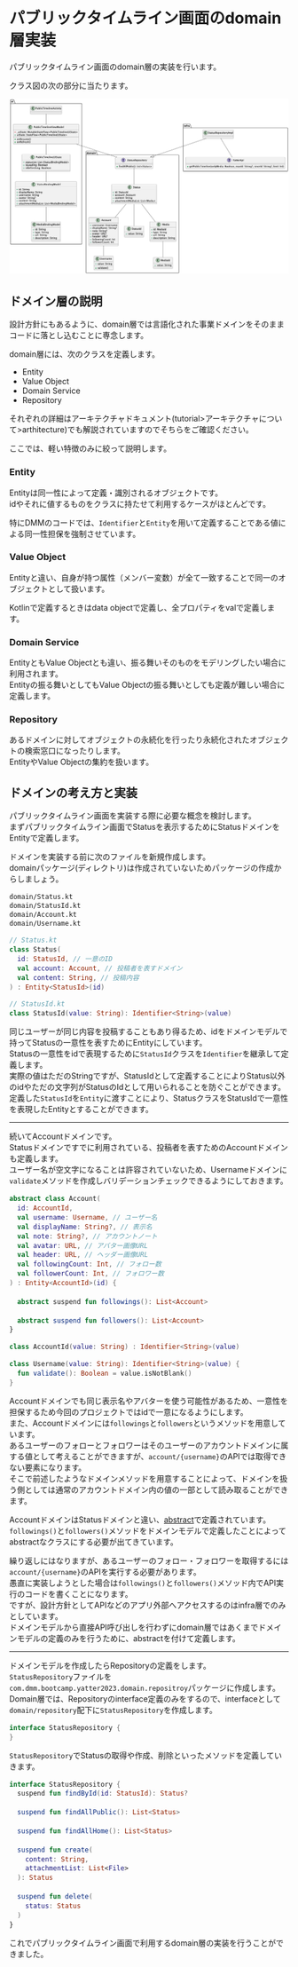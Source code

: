 # パブリックタイムライン画面のdomain層実装
パブリックタイムライン画面のdomain層の実装を行います。  

クラス図の次の部分に当たります。  

![public_timeline_domain](../../image/2/public_timeline_class_domain.png)

## ドメイン層の説明
設計方針にもあるように、domain層では言語化された事業ドメインをそのままコードに落とし込むことに専念します。  

domain層には、次のクラスを定義します。  
- Entity
- Value Object
- Domain Service
- Repository

それぞれの詳細はアーキテクチャドキュメント(tutorial>アーキテクチャについて>arthitecture)でも解説されていますのでそちらをご確認ください。  

ここでは、軽い特徴のみに絞って説明します。  

### Entity
Entityは同一性によって定義・識別されるオブジェクトです。  
idやそれに値するものをクラスに持たせて利用するケースがほとんどです。  

特にDMMのコードでは、`Identifier`と`Entity`を用いて定義することである値による同一性担保を強制させています。  

### Value Object
Entityと違い、自身が持つ属性（メンバー変数）が全て一致することで同一のオブジェクトとして扱います。  

Kotlinで定義するときはdata objectで定義し、全プロパティをvalで定義します。  

### Domain Service
EntityともValue Objectとも違い、振る舞いそのものをモデリングしたい場合に利用されます。  
Entityの振る舞いとしてもValue Objectの振る舞いとしても定義が難しい場合に定義します。  

### Repository
あるドメインに対してオブジェクトの永続化を行ったり永続化されたオブジェクトの検索窓口になったりします。  
EntityやValue Objectの集約を扱います。  

## ドメインの考え方と実装
パブリックタイムライン画面を実装する際に必要な概念を検討します。  
まずパブリックタイムライン画面でStatusを表示するためにStatusドメインをEntityで定義します。  

ドメインを実装する前に次のファイルを新規作成します。  
domainパッケージ(ディレクトリ)は作成されていないためパッケージの作成からしましょう。  

```
domain/Status.kt
domain/StatusId.kt
domain/Account.kt
domain/Username.kt
```


```Kotlin
// Status.kt
class Status(
  id: StatusId, // 一意のID
  val account: Account, // 投稿者を表すドメイン
  val content: String, // 投稿内容
) : Entity<StatusId>(id)
```

```Kotlin
// StatusId.kt
class StatusId(value: String): Identifier<String>(value)
```

同じユーザーが同じ内容を投稿することもあり得るため、idをドメインモデルで持ってStatusの一意性を表すためにEntityにしています。  
Statusの一意性をidで表現するために`StatusId`クラスを`Identifier`を継承して定義します。  
実際の値はただのStringですが、StatusIdとして定義することによりStatus以外のidやただの文字列がStatusのIdとして用いられることを防ぐことができます。  
定義した`StatusId`を`Entity`に渡すことにより、StatusクラスをStatusIdで一意性を表現したEntityとすることができます。  

---

続いてAccountドメインです。  
Statusドメインですでに利用されている、投稿者を表すためのAccountドメインも定義します。  
ユーザー名が空文字になることは許容されていないため、Usernameドメインに`validate`メソッドを作成しバリデーションチェックできるようにしておきます。  

```Kotlin
abstract class Account(
  id: AccountId,
  val username: Username, // ユーザー名
  val displayName: String?, // 表示名
  val note: String?, // アカウントノート
  val avatar: URL, // アバター画像URL
  val header: URL, // ヘッダー画像URL
  val followingCount: Int, // フォロー数
  val followerCount: Int, // フォロワー数
) : Entity<AccountId>(id) {

  abstract suspend fun followings(): List<Account>

  abstract suspend fun followers(): List<Account>
}
```

```Kotlin
class AccountId(value: String) : Identifier<String>(value)
```

```Kotlin
class Username(value: String): Identifier<String>(value) {
  fun validate(): Boolean = value.isNotBlank()
}
```

Accountドメインでも同じ表示名やアバターを使う可能性があるため、一意性を担保するため今回のプロジェクトではidで一意になるようにします。  
また、Accountドメインには`followings`と`followers`というメソッドを用意しています。  
あるユーザーのフォローとフォロワーはそのユーザーのアカウントドメインに属する値として考えることができますが、`account/{username}`のAPIでは取得できない要素になります。  
そこで前述したようなドメインメソッドを用意することによって、ドメインを扱う側としては通常のアカウントドメイン内の値の一部として読み取ることができます。  

AccountドメインはStatusドメインと違い、[abstract](https://kotlinlang.org/docs/classes.html#abstract-classes)で定義されています。  
`followings()`と`followers()`メソッドをドメインモデルで定義したことによってabstractなクラスにする必要が出てきています。  

繰り返しにはなりますが、あるユーザーのフォロー・フォロワーを取得するには`account/{username}`のAPIを実行する必要があります。  
愚直に実装しようとした場合は`followings()`と`followers()`メソッド内でAPI実行のコードを書くことになります。  
ですが、設計方針としてAPIなどのアプリ外部へアクセスするのはinfra層でのみとしています。  
ドメインモデルから直接API呼び出しを行わずにdomain層ではあくまでドメインモデルの定義のみを行うために、abstractを付けて定義します。  

---

ドメインモデルを作成したらRepositoryの定義をします。  
`StatusRepository`ファイルを`com.dmm.bootcamp.yatter2023.domain.repositroy`パッケージに作成します。  
Domain層では、Repositoryのinterface定義のみをするので、interfaceとして`domain/repository`配下に`StatusRepository`を作成します。  

```Kotlin
interface StatusRepository {
}
```

`StatusRepository`でStatusの取得や作成、削除といったメソッドを定義していきます。  

```Kotlin
interface StatusRepository {
  suspend fun findById(id: StatusId): Status?

  suspend fun findAllPublic(): List<Status>

  suspend fun findAllHome(): List<Status>

  suspend fun create(
    content: String,
    attachmentList: List<File>
  ): Status

  suspend fun delete(
    status: Status
  )
}
```

これでパブリックタイムライン画面で利用するdomain層の実装を行うことができました。  
